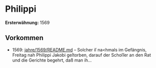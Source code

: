 # Philippi

**Ersterwähnung:** 1569

## Vorkommen
- 1569: [jahre/1569/README.md](../jahre/1569/README.md) – Solcher iſ na<hmals im Gefängnis, Freitag nah
Philippi Jakobi geſtorben, darauf der Schoſſer an den
Rat und die Gerichte begehrt, daß man ih...
